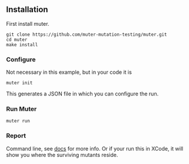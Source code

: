 ## Installation
First install muter.
```
git clone https://github.com/muter-mutation-testing/muter.git
cd muter
make install
```

### Configure
Not necessary in this example, but in your code it is
```
muter init
```
This generates a JSON file in which you can configure the run.

### Run Muter
```
muter run
```

### Report
Command line, see [docs](https://github.com/muter-mutation-testing/muter#example-test-report) for more info. Or if your run this in XCode, it will show you where the surviving mutants reside.
